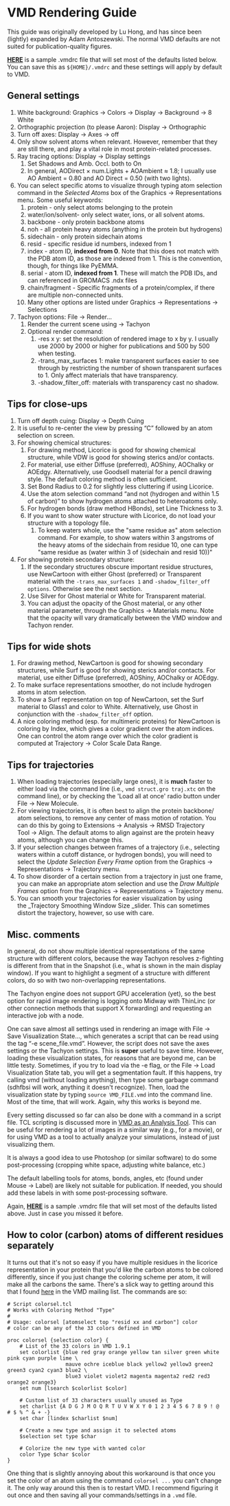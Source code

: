 # VMD Rendering Guide
This guide was originally developed by Lu Hong, and has since been (lightly) expanded by Adam Antoszewski. The normal VMD defaults are not suited for publication-quality figures.

**[HERE](files/VMDRC)** is a sample .vmdrc file that will set most of the defaults listed below. You can save this as `${HOME}/.vmdrc` and these settings will apply by default to VMD. 

General settings
----------------

1.  White background: Graphics → Colors → Display → Background → 8 White
2.  Orthographic projection (to please Aaron): Display → Orthographic
3.  Turn off axes: Display → Axes → off
4.  Only show solvent atoms when relevant. However, remember that they are still there, and play a vital role in most protein-related processes.
5.  Ray tracing options: Display → Display settings
    1.  Set Shadows and Amb. Occl. both to On
    2.  In general, AODirect × num.Lights + AOAmbient ≈ 1.8; I usually use AO Ambient = 0.80 and AO Direct = 0.50 (with two lights).
6.  You can select specific atoms to visualize through typing atom selection command in the _Selected Atoms_ box of the Graphics → Representations menu. Some useful keywords:
    1.  protein - only select atoms belonging to the protein
    2.  water/ion/solvent- only select water, ions, or all solvent atoms. 
    3.  backbone - only protein backbone atoms
    4.  noh - all protein heavy atoms (anything in the protein but hydrogens)
    5.  sidechain - only protein sidechain atoms
    6.  resid - specific residue id numbers, indexed from 1
    7.  index - atom ID, **indexed from 0**. Note that this does not match with the PDB atom ID, as those are indexed from 1. This is the convention, though, for things like PyEMMA.
    8.  serial - atom ID, **indexed from 1**. These will match the PDB IDs, and can referenced in GROMACS .ndx files
    9.  chain/fragment - Specific fragments of a protein/complex, if there are multiple non-connected units. 
    10.  Many other options are listed under Graphics → Representations → Selections
7.  Tachyon options: File → Render…
    1.  Render the current scene using → Tachyon
    2.  Optional render command:
        1.  \-res x y: set the resolution of rendered image to x by y. I usually use 2000 by 2000 or higher for publications and 500 by 500 when testing.
        2.  \-trans\_max\_surfaces 1: make transparent surfaces easier to see through by restricting the number of shown transparent surfaces to 1. Only affect materials that have transparency.
        3.  \-shadow\_filter\_off: materials with transparency cast no shadow.

Tips for close-ups
------------------

1.  Turn off depth cuing: Display → Depth Cuing
2.  It is useful to re-center the view by pressing “C” followed by an atom selection on screen.
3.  For showing chemical structures:
    1.  For drawing method, Licorice is good for showing chemical structure, while VDW is good for showing sterics and/or contacts.
    2.  For material, use either Diffuse (preferred), AOShiny, AOChalky or AOEdgy. Alternatively, use Goodsell material for a pencil drawing style. The default coloring method is often sufficient.
    3.  Set Bond Radius to 0.2 for slightly less cluttering if using Licorice.
    4.  Use the atom selection command “and not (hydrogen and within 1.5 of carbon)” to show hydrogen atoms attached to heteroatoms only.
    5.  For hydrogen bonds (draw method HBonds), set Line Thickness to 3.
    6.  If you want to show water structure with Licorice, do not load your structure with a topology file. 
        1.  To keep waters whole, use the "same residue as" atom selection command. For example, to show waters within 3 angstroms of the heavy atoms of the sidechain from residue 10, one can type "same residue as (water within 3 of (sidechain and resid 10))"
4.  For showing protein secondary structure:
    1.  If the secondary structures obscure important residue structures, use NewCartoon with either Ghost (preferred) or Transparent material with the `-trans_max_surfaces 1` and `-shadow_filter_off options`. Otherwise see the next section.
    2.  Use Silver for Ghost material or White for Transparent material.
    3.  You can adjust the opacity of the Ghost material, or any other material parameter, through the Graphics → Materials menu. Note that the opacity will vary dramatically between the VMD window and Tachyon render. 

Tips for wide shots
-------------------

1.  For drawing method, NewCartoon is good for showing secondary structures, while Surf is good for showing sterics and/or contacts. For material, use either Diffuse (preferred), AOShiny, AOChalky or AOEdgy.
2.  To make surface representations smoother, do not include hydrogen atoms in atom selection.
3.  To show a Surf representation on top of NewCartoon, set the Surf material to Glass1 and color to White. Alternatively, use Ghost in conjunction with the `-shadow_filter_off` option.
4.  A nice coloring method (esp. for multimeric proteins) for NewCartoon is coloring by Index, which gives a color gradient over the atom indices. One can control the atom range over which the color gradient is computed at Trajectory → Color Scale Data Range.

Tips for trajectories
---------------------

1.  When loading trajectories (especially large ones), it is **much** faster to either load via the command line (i.e., `vmd struct.gro traj.xtc` on the command line), or by checking the 'Load all at once' radio button under File → New Molecule.
2.  For viewing trajectories, it is often best to align the protein backbone/ atom selections, to remove any center of mass motion of rotation. You can do this by going to Extensions → Analysis → RMSD Trajectory Tool → Align. The default atoms to align against are the protein heavy atoms, although you can change this. 
3.  If your selection changes between frames of a trajectory (i.e., selecting waters within a cutoff distance, or hydrogen bonds), you will need to select the _Update Selection Every Frame_ option from the Graphics → Representations → Trajectory menu.
4.  To show disorder of a certain section from a trajectory in just one frame, you can make an appropriate atom selection and use the _Draw Multiple Frames_ option from the Graphics → Representations → Trajectory menu.
5.  You can smooth your trajectories for easier visualization by using the _Trajectory Smoothing Window Size _slider. This can sometimes distort the trajectory, however, so use with care.

Misc. comments
--------------

In general, do not show multiple identical representations of the same structure with different colors, because the way Tachyon resolves z-fighting is different from that in the Snapshot (i.e., what is shown in the main display window). If you want to highlight a segment of a structure with different colors, do so with two non-overlapping representations.

The Tachyon engine does not support GPU acceleration (yet), so the best option for rapid image rendering is logging onto Midway with ThinLinc (or other connection methods that support X forwarding) and requesting an interactive job with a node.

One can save almost all settings used in rendering an image with File → Save Visualization State…, which generates a script that can be read using the tag “-e scene\_file.vmd”. However, the script does not save the axes settings or the Tachyon settings. This is **super** useful to save time. However, loading these visualization states, for reasons that are beyond me, can be little testy. Sometimes, if you try to load via the -e flag, or the File → Load Visualization State tab, you will get a segmentation fault. If this happens, try calling vmd (without loading anything), then type some garbage command (sdhfbsi will work, anything it doesn't recognize). Then, load the visualization state by typing `source VMD_FILE.vmd` into the command line. Most of the time, that will work. Again, why this works is beyond me. 

Every setting discussed so far can also be done with a command in a script file. TCL scripting is discussed more in [VMD as an Analysis Tool](/display/thecookbook/VMD+as+an+Analysis+Tool). This can be useful for rendering a lot of images in a similar way (e.g., for a movie), or for using VMD as a tool to actually analyze your simulations, instead of just visualizing them. 

It is always a good idea to use Photoshop (or similar software) to do some post-processing (cropping white space, adjusting white balance, etc.)

The default labelling tools for atoms, bonds, angles, etc (found under Mouse → Label) are likely not suitable for publication. If needed, you should add these labels in with some post-processing software. 

Again, **[HERE](/download/attachments/232101322/VMDRC?version=1&modificationDate=1591802932000&api=v2)** is a sample .vmdrc file that will set most of the defaults listed above. Just in case you missed it before.

How to color (carbon) atoms of different residues separately
-----------------------------------------------------------
It turns out that it's not so easy if you have multiple residues in the licorice representation in your protein that you'd like the carbon atoms to be colored differently, since if you just change the coloring scheme per atom, it will make all the carbons the same. There's a slick way to getting around this that I found [here](https://www.ks.uiuc.edu/Research/vmd/mailing_list/vmd-l/22676.html) in the VMD mailing list. The commands are so:
```
# Script colorsel.tcl
# Works with Coloring Method "Type"
#
# Usage: colorsel [atomselect top "resid xx and carbon"] color
# color can be any of the 33 colors defined in VMD

proc colorsel {selection color} {
    # List of the 33 colors in VMD 1.9.1
    set colorlist {blue red gray orange yellow tan silver green white pink cyan purple lime \
                   mauve ochre iceblue black yellow2 yellow3 green2 green3 cyan2 cyan3 blue2 \
                   blue3 violet violet2 magenta magenta2 red2 red3 orange2 orange3}
    set num [lsearch $colorlist $color]

    # Custom list of 33 characters usually unused as Type
    set charlist {A D G J M O Q R T U V W X Y 0 1 2 3 4 5 6 7 8 9 ! @ # $ % ^ & + -}
    set char [lindex $charlist $num]

    # Create a new type and assign it to selected atoms
    $selection set type $char

    # Colorize the new type with wanted color
    color Type $char $color
} 
```

One thing that is slightly annoying about this workaround is that once you set the color of an atom using the command `colorsel ...` you can't change it. The only way around this then is to restart VMD. I recommend figuring it out once and then saving all your commands/settings in a `.vmd` file.
